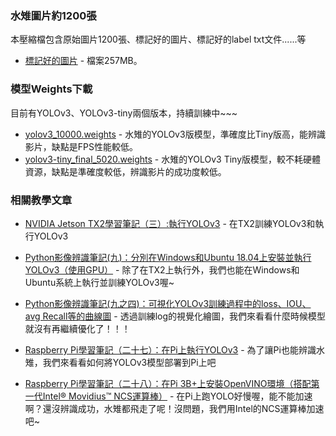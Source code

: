 ### 水雉圖片約1200張

本壓縮檔包含原始圖片1200張、標記好的圖片、標記好的label txt文件......等

* [標記好的圖片](https://drive.google.com/file/d/1Sbxn-v2FOKqiO-PWO0iS12xZ2RxKHK2s/view?usp=sharing
) - 檔案257MB。

### 模型Weights下載

目前有YOLOv3、YOLOv3-tiny兩個版本，持續訓練中~~~

* [yolov3_10000.weights](https://drive.google.com/file/d/1ebXi5TXQh1OUu2_spayXL3VA25hQZTxq/view?usp=sharing) - 水雉的YOLOv3版模型，準確度比Tiny版高，能辨識影片，缺點是FPS性能較低。
* [yolov3-tiny_final_5020.weights](https://drive.google.com/file/d/1blyiu4VQNO8DXVBnJ220AclhuzcdRx8G/view?usp=sharing) - 水雉的YOLOv3 Tiny版模型，較不耗硬體資源，缺點是準確度較低，辨識影片的成功度較低。

### 相關教學文章

* [NVIDIA Jetson TX2學習筆記（三）:執行YOLOv3](https://medium.com/@yanweiliu/nvidia-jetson-tx2%E5%AD%B8%E7%BF%92%E7%AD%86%E8%A8%98-%E4%B8%89-%E5%AE%89%E8%A3%9Dopencv-c62e2435ad57) - 在TX2訓練YOLOv3和執行YOLOv3

* [Python影像辨識筆記(九)：分別在Windows和Ubuntu 18.04上安裝並執行YOLOv3（使用GPU）](https://medium.com/@yanweiliu/python%E5%BD%B1%E5%83%8F%E8%BE%A8%E8%AD%98%E7%AD%86%E8%A8%98-%E5%85%AB-%E5%88%86%E5%88%A5%E5%9C%A8windows%E5%92%8Cubuntu-18-04%E4%B8%8A%E5%AE%89%E8%A3%9D%E4%B8%A6%E5%9F%B7%E8%A1%8Cyolov3-%E4%BD%BF%E7%94%A8gpu-d2b77347fde) - 除了在TX2上執行外，我們也能在Windows和Ubuntu系統上執行並訓練YOLOv3喔~

* [Python影像辨識筆記(九之四)：可視化YOLOv3訓練過程中的loss、IOU、avg Recall等的曲線圖](https://medium.com/@yanweiliu/python%E5%BD%B1%E5%83%8F%E8%BE%A8%E8%AD%98%E7%AD%86%E8%A8%98-%E4%B9%9D%E4%B9%8B%E5%9B%9B-%E5%8F%AF%E8%A6%96%E5%8C%96yolov3%E8%A8%93%E7%B7%B4%E9%81%8E%E7%A8%8B%E4%B8%AD%E7%9A%84loss-iou-avg-recall%E7%AD%89%E7%9A%84%E6%9B%B2%E7%B7%9A%E5%9C%96-ef3d36daa5ec) - 透過訓練log的視覺化繪圖，我們來看看什麼時候模型就沒有再繼續優化了！！！

* [Raspberry Pi學習筆記（二十七）：在Pi上執行YOLOv3](https://medium.com/@yanweiliu/raspberry-pi%E5%AD%B8%E7%BF%92%E7%AD%86%E8%A8%98-%E4%BA%8C%E5%8D%81%E4%B8%83-%E5%9C%A8pi%E4%B8%8A%E5%9F%B7%E8%A1%8Cyolov3-9cf124d5d582) - 為了讓Pi也能辨識水雉，我們來看看如何將YOLOv3模型部署到Pi上吧

* [Raspberry Pi學習筆記（二十八）：在Pi 3B+上安裝OpenVINO環境（搭配第一代Intel® Movidius™ NCS運算棒）](https://medium.com/@yanweiliu/raspberry-pi%E5%AD%B8%E7%BF%92%E7%AD%86%E8%A8%98-%E4%BA%8C%E5%8D%81%E5%85%AB-%E5%9C%A8pi-3b-%E4%B8%8A%E5%AE%89%E8%A3%9Dopenvino%E7%92%B0%E5%A2%83-%E6%90%AD%E9%85%8D%E7%AC%AC%E4%B8%80%E4%BB%A3intel-movidius-ncs%E9%81%8B%E7%AE%97%E6%A3%92-744ce6709eeb) - 在Pi上跑YOLO好慢喔，能不能加速啊？還沒辨識成功，水雉都飛走了呢！沒問題，我們用Intel的NCS運算棒加速吧~

